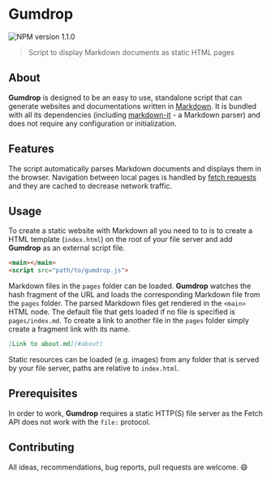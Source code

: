 # Gumdrop

![NPM version 1.1.0](https://img.shields.io/badge/npm-1.0.0-blue.svg)

> Script to display Markdown documents as static HTML pages

## About

**Gumdrop** is designed to be an easy to use, standalone script that can generate websites and documentations written in [Markdown](https://daringfireball.net/projects/markdown/syntax). It is bundled with all its dependencies (including [markdown-it](https://github.com/markdown-it/markdown-it) - a Markdown parser) and does not require any configuration or initialization.

## Features

The script automatically parses Markdown documents and displays them in the browser. Navigation between local pages is handled by [fetch requests](https://developer.mozilla.org/en-US/docs/Web/API/Fetch_API) and they are cached to decrease network traffic.

## Usage

To create a static website with Markdown all you need to to is to create a HTML template (`index.html`) on the root of your file server and add **Gumdrop** as an external script file.

```html
<main></main>
<script src="path/to/gumdrop.js">
```

Markdown files in the `pages` folder can be loaded. **Gumdrop** watches the hash fragment of the URL and loads the corresponding Markdown file from the `pages` folder. The parsed Markdown files get rendered in the `<main>` HTML node. The default file that gets loaded if no file is specified is `pages/index.md`. To create a link to another file in the `pages` folder simply create a fragment link with its name.

```md
[Link to about.md](#about)
```

Static resources can be loaded (e.g. images) from any folder that is served by your file server, paths are relative to `index.html`.

## Prerequisites

In order to work, **Gumdrop** requires a static HTTP(S) file server as the Fetch API does not work with the `file:` protocol.

## Contributing

All ideas, recommendations, bug reports, pull requests are welcome. :smile: